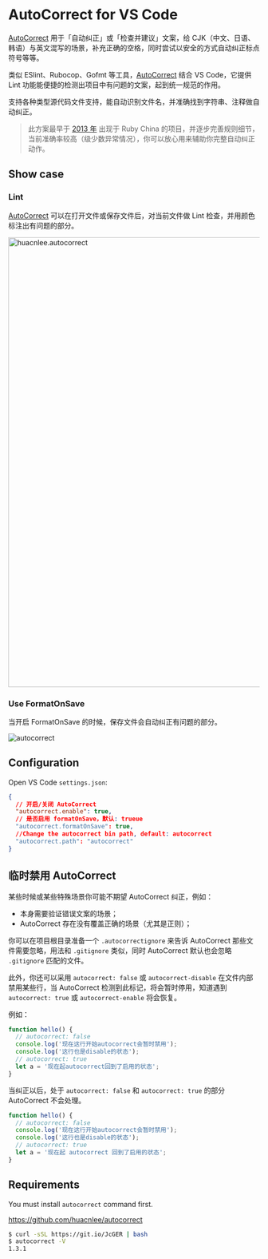# AutoCorrect for VS Code

[AutoCorrect](https://github.com/huacnlee/autocorrect) 用于「自动纠正」或「检查并建议」文案，给 CJK（中文、日语、韩语）与英文混写的场景，补充正确的空格，同时尝试以安全的方式自动纠正标点符号等等。

类似 ESlint、Rubocop、Gofmt 等工具，[AutoCorrect](https://github.com/huacnlee/autocorrect) 结合 VS Code，它提供 Lint 功能能便捷的检测出项目中有问题的文案，起到统一规范的作用。

支持各种类型源代码文件支持，能自动识别文件名，并准确找到字符串、注释做自动纠正。

> 此方案最早于 [2013 年](https://github.com/huacnlee/auto-correct/commit/688b7f492623baead3477b4cf0baa706777864d6) 出现于 Ruby China 的项目，并逐步完善规则细节，当前准确率较高（级少数异常情况），你可以放心用来辅助你完整自动纠正动作。

## Show case

### Lint

[AutoCorrect](https://github.com/huacnlee/autocorrect) 可以在打开文件或保存文件后，对当前文件做 Lint 检查，并用颜色标注出有问题的部分。

<img width="901" alt="huacnlee.autocorrect" src="https://user-images.githubusercontent.com/5518/126027685-cee6f91d-1a10-4fcc-b5f4-1a99ac4cd5ae.png">

### Use FormatOnSave

当开启 FormatOnSave 的时候，保存文件会自动纠正有问题的部分。

![autocorrect](https://user-images.githubusercontent.com/5518/123918476-7ed38a00-d9b6-11eb-91f7-6af7a9c49a3e.gif)

## Configuration

Open VS Code `settings.json`:

```json
{
  // 开启/关闭 AutoCorrect
  "autocorrect.enable": true,
  // 是否启用 formatOnSave，默认: trueue
  "autocorrect.formatOnSave": true,
  //Change the autocorrect bin path, default: autocorrect
  "autocorrect.path": "autocorrect"
}
```

## 临时禁用 AutoCorrect

某些时候或某些特殊场景你可能不期望 AutoCorrect 纠正，例如：

- 本身需要验证错误文案的场景；
- AutoCorrect 存在没有覆盖正确的场景（尤其是正则）；

你可以在项目根目录准备一个 `.autocorrectignore` 来告诉 AutoCorrect 那些文件需要忽略，用法和 `.gitignore` 类似，同时 AutoCorrect 默认也会忽略 `.gitignore` 匹配的文件。

此外，你还可以采用 `autocorrect: false` 或 `autocorrect-disable` 在文件内部禁用某些行，当 AutoCorrect 检测到此标记，将会暂时停用，知道遇到 `autocorrect: true` 或 `autocorrect-enable` 将会恢复。

例如：

```js
function hello() {
  // autocorrect: false
  console.log('现在这行开始autocorrect会暂时禁用');
  console.log('这行也是disable的状态');
  // autocorrect: true
  let a = '现在起autocorrect回到了启用的状态';
}
```

当纠正以后，处于 `autocorrect: false` 和 `autocorrect: true` 的部分 AutoCorrect 不会处理。

```js
function hello() {
  // autocorrect: false
  console.log('现在这行开始autocorrect会暂时禁用');
  console.log('这行也是disable的状态');
  // autocorrect: true
  let a = '现在起 autocorrect 回到了启用的状态';
}
```

## Requirements

You must install `autocorrect` command first.

https://github.com/huacnlee/autocorrect

```bash
$ curl -sSL https://git.io/JcGER | bash
$ autocorrect -V
1.3.1
```
